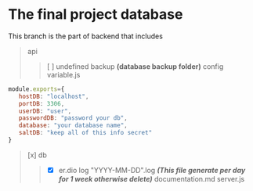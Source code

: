 # The final project database

This branch is the part of backend that includes
> api
>> [ ] undefined
> backup **(database backup folder)**
> config
 >> variable.js <br>
 ```js
 module.exports={
    hostDB: "localhost",
    portDB: 3306,
    userDB: "user",
    passwordDB: "password your db",
    database: "your database name",
    saltDB: "keep all of this info secret"
 }
 ```
> [x] db
 >> + [x] er.dio
> log
 >> "YYYY-MM-DD".log ***(This file generate per day for 1 week otherwise delete)***
> documentation.md
> server.js